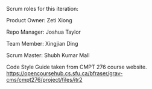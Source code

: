Scrum roles for this iteration:

Product Owner: Zeti Xiong

Repo Manager: Joshua Taylor

Team Member: Xingjian Ding

Scrum Master: Shubh Kumar Mall

Code Style Guide taken from CMPT 276 course website.
https://opencoursehub.cs.sfu.ca/bfraser/grav-cms/cmpt276/project/files/itr2
